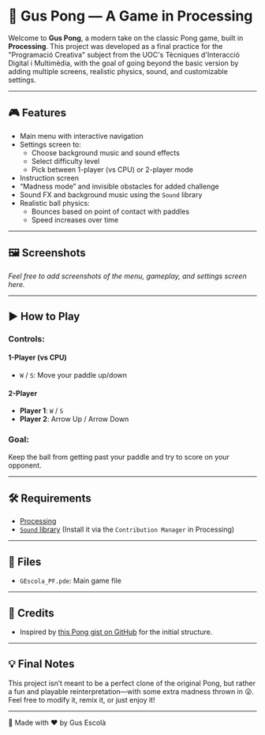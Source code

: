 # 🏓 Gus Pong — A Game in Processing

Welcome to **Gus Pong**, a modern take on the classic Pong game, built in **Processing**. This project was developed as a final practice for the "Programació Creativa" subject from the UOC's Tècniques d'Interacció Digital i Multimèdia, with the goal of going beyond the basic version by adding multiple screens, realistic physics, sound, and customizable settings.

---

## 🎮 Features

- Main menu with interactive navigation
- Settings screen to:
  - Choose background music and sound effects
  - Select difficulty level
  - Pick between 1-player (vs CPU) or 2-player mode
- Instruction screen
- “Madness mode” and invisible obstacles for added challenge
- Sound FX and background music using the `Sound` library
- Realistic ball physics:
  - Bounces based on point of contact with paddles
  - Speed increases over time

---

## 🖼️ Screenshots

*Feel free to add screenshots of the menu, gameplay, and settings screen here.*

---

## ▶️ How to Play

### Controls:

#### 1-Player (vs CPU)
- `W` / `S`: Move your paddle up/down

#### 2-Player
- **Player 1**: `W` / `S`
- **Player 2**: Arrow Up / Arrow Down

### Goal:
Keep the ball from getting past your paddle and try to score on your opponent.

---

## 🛠️ Requirements

- [Processing](https://processing.org/download)
- [`Sound` library](https://processing.org/reference/libraries/sound/index.html) (Install it via the `Contribution Manager` in Processing)

---

## 📁 Files

- `GEscola_PF.pde`: Main game file

---

## 🙌 Credits

- Inspired by [this Pong gist on GitHub](https://gist.github.com/dc74089/4094da7928839063ae06) for the initial structure.


---

## 💡 Final Notes

This project isn’t meant to be a perfect clone of the original Pong, but rather a fun and playable reinterpretation—with some extra madness thrown in 😜. Feel free to modify it, remix it, or just enjoy it!

---

📍 Made with ❤️ by Gus Escolà
